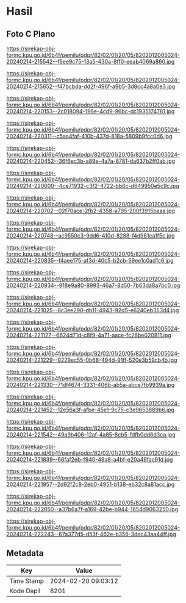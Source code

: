 # Hasil

## Foto C Plano

https://sirekap-obj-formc.kpu.go.id/6b4f/pemilu/pdpr/82/02/01/20/05/8202012005024-20240214-215542--f5ee9c75-13a5-430a-8ff0-eeab4069a860.jpg

https://sirekap-obj-formc.kpu.go.id/6b4f/pemilu/pdpr/82/02/01/20/05/8202012005024-20240214-215652--f47bcbda-dd2f-496f-a9b5-3d8cc4a8a0e3.jpg

https://sirekap-obj-formc.kpu.go.id/6b4f/pemilu/pdpr/82/02/01/20/05/8202012005024-20240214-220153--2c018094-196e-4cd9-96bc-dc1935174781.jpg

https://sirekap-obj-formc.kpu.go.id/6b4f/pemilu/pdpr/82/02/01/20/05/8202012005024-20240214-220311--c5aa4faf-410b-437d-818a-5809b9fcc0d6.jpg

https://sirekap-obj-formc.kpu.go.id/6b4f/pemilu/pdpr/82/02/01/20/05/8202012005024-20240214-220452--36f6ec3b-a89e-4a7a-8781-da637b2ff0ab.jpg

https://sirekap-obj-formc.kpu.go.id/6b4f/pemilu/pdpr/82/02/01/20/05/8202012005024-20240214-220600--4ce71932-c3f2-4722-bb6c-d649950e5c9c.jpg

https://sirekap-obj-formc.kpu.go.id/6b4f/pemilu/pdpr/82/02/01/20/05/8202012005024-20240214-220702--02f70ace-2fb2-4358-a795-200f3915baaa.jpg

https://sirekap-obj-formc.kpu.go.id/6b4f/pemilu/pdpr/82/02/01/20/05/8202012005024-20240214-220748--ac9550c3-9dd6-410d-8288-f4d981ca1f5c.jpg

https://sirekap-obj-formc.kpu.go.id/6b4f/pemilu/pdpr/82/02/01/20/05/8202012005024-20240214-220835--f4aee175-af3d-40c5-b2cb-59ee1c0ad1c6.jpg

https://sirekap-obj-formc.kpu.go.id/6b4f/pemilu/pdpr/82/02/01/20/05/8202012005024-20240214-220934--918e9a80-8993-46a7-8d50-7b63da8a7bc0.jpg

https://sirekap-obj-formc.kpu.go.id/6b4f/pemilu/pdpr/82/02/01/20/05/8202012005024-20240214-221025--8c3ee290-db11-4943-92d5-e6240eb353d4.jpg

https://sirekap-obj-formc.kpu.go.id/6b4f/pemilu/pdpr/82/02/01/20/05/8202012005024-20240214-221127--6624d71d-c8f9-4a71-aace-fc28be020811.jpg

https://sirekap-obj-formc.kpu.go.id/6b4f/pemilu/pdpr/82/02/01/20/05/8202012005024-20240214-221229--9229ec55-0b68-494d-91ff-520e3b59cb4b.jpg

https://sirekap-obj-formc.kpu.go.id/6b4f/pemilu/pdpr/82/02/01/20/05/8202012005024-20240214-221330--71df4674-3331-406b-ab5a-abce7fb9939a.jpg

https://sirekap-obj-formc.kpu.go.id/6b4f/pemilu/pdpr/82/02/01/20/05/8202012005024-20240214-221452--12e56a3f-afbe-45e1-9c75-c3e9653889b6.jpg

https://sirekap-obj-formc.kpu.go.id/6b4f/pemilu/pdpr/82/02/01/20/05/8202012005024-20240214-221542--49a9b406-12af-4a85-8cb5-fdfb0dd6d3ca.jpg

https://sirekap-obj-formc.kpu.go.id/6b4f/pemilu/pdpr/82/02/01/20/05/8202012005024-20240214-221839--66faf2eb-f940-49a8-a4bf-e20a49fac91d.jpg

https://sirekap-obj-formc.kpu.go.id/6b4f/pemilu/pdpr/82/02/01/20/05/8202012005024-20240214-221957--2d92f2c8-2eb0-4951-b138-eb32c8a81acc.jpg

https://sirekap-obj-formc.kpu.go.id/6b4f/pemilu/pdpr/82/02/01/20/05/8202012005024-20240214-222050--a37b6a7f-a169-42be-b944-1654d9063250.jpg

https://sirekap-obj-formc.kpu.go.id/6b4f/pemilu/pdpr/82/02/01/20/05/8202012005024-20240214-222243--67a377d5-d53f-462e-b356-3dec43aa44ff.jpg


## Metadata

| Key        | Value               |
| ---------- | ------------------- |
| Time Stamp | 2024-02-20 09:03:12 |
| Kode Dapil | 8201                |



